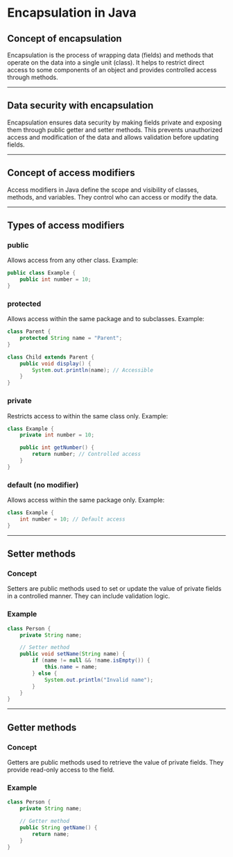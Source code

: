 # Encapsulation in Java

## Concept of encapsulation
Encapsulation is the process of wrapping data (fields) and methods that operate on the data into a single unit (class). It helps to restrict direct access to some components of an object and provides controlled access through methods.

---

## Data security with encapsulation
Encapsulation ensures data security by making fields private and exposing them through public getter and setter methods. This prevents unauthorized access and modification of the data and allows validation before updating fields.

---

## Concept of access modifiers
Access modifiers in Java define the scope and visibility of classes, methods, and variables. They control who can access or modify the data.

---

## Types of access modifiers

### public
Allows access from any other class.
Example:
```java
public class Example {
    public int number = 10;
}
```

### protected
Allows access within the same package and to subclasses.
Example:
```java
class Parent {
    protected String name = "Parent";
}

class Child extends Parent {
    public void display() {
        System.out.println(name); // Accessible
    }
}
```

### private
Restricts access to within the same class only.
Example:
```java
class Example {
    private int number = 10;

    public int getNumber() {
        return number; // Controlled access
    }
}
```

### default (no modifier)
Allows access within the same package only.
Example:
```java
class Example {
    int number = 10; // Default access
}
```

---

## Setter methods

### Concept
Setters are public methods used to set or update the value of private fields in a controlled manner. They can include validation logic.

### Example
```java
class Person {
    private String name;

    // Setter method
    public void setName(String name) {
        if (name != null && !name.isEmpty()) {
            this.name = name;
        } else {
            System.out.println("Invalid name");
        }
    }
}
```

---

## Getter methods

### Concept
Getters are public methods used to retrieve the value of private fields. They provide read-only access to the field.

### Example
```java
class Person {
    private String name;

    // Getter method
    public String getName() {
        return name;
    }
}
```
